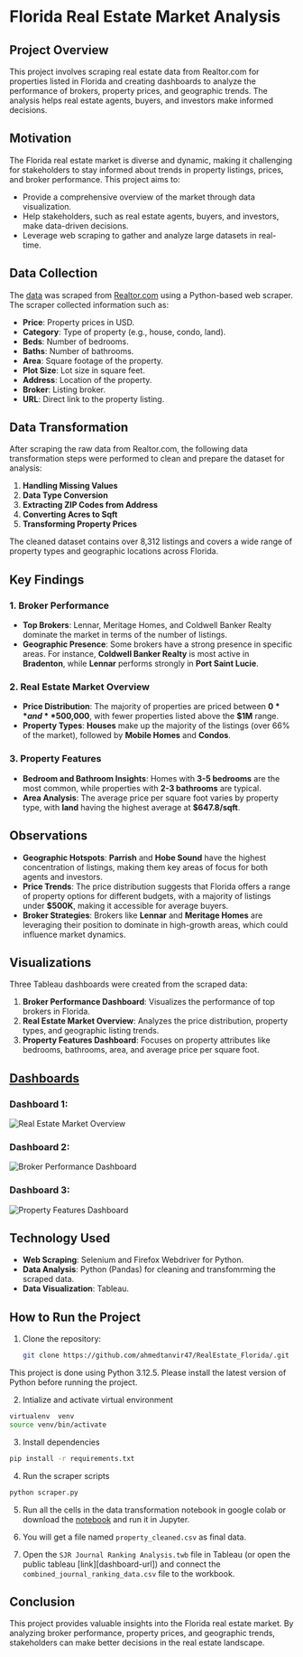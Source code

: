 # Florida Real Estate Market Analysis

## Project Overview

This project involves scraping real estate data from Realtor.com for properties listed in Florida and creating dashboards to analyze the performance of brokers, property prices, and geographic trends. The analysis helps real estate agents, buyers, and investors make informed decisions.

## Motivation

The Florida real estate market is diverse and dynamic, making it challenging for stakeholders to stay informed about trends in property listings, prices, and broker performance. This project aims to:
- Provide a comprehensive overview of the market through data visualization.
- Help stakeholders, such as real estate agents, buyers, and investors, make data-driven decisions.
- Leverage web scraping to gather and analyze large datasets in real-time.

## Data Collection

The [data](data/) was scraped from [Realtor.com](https://www.realtor.com/realestateandhomes-search/Florida) using a Python-based web scraper. The scraper collected information such as:
- **Price**: Property prices in USD.
- **Category**: Type of property (e.g., house, condo, land).
- **Beds**: Number of bedrooms.
- **Baths**: Number of bathrooms.
- **Area**: Square footage of the property.
- **Plot Size**: Lot size in square feet.
- **Address**: Location of the property.
- **Broker**: Listing broker.
- **URL**: Direct link to the property listing.

## Data Transformation

After scraping the raw data from Realtor.com, the following data transformation steps were performed to clean and prepare the dataset for analysis:
1. **Handling Missing Values**
2. **Data Type Conversion**
3. **Extracting ZIP Codes from Address**
4. **Converting Acres to Sqft**
5. **Transforming Property Prices**


The cleaned dataset contains over 8,312 listings and covers a wide range of property types and geographic locations across Florida.

## Key Findings

### 1. **Broker Performance**
   - **Top Brokers**: Lennar, Meritage Homes, and Coldwell Banker Realty dominate the market in terms of the number of listings.
   - **Geographic Presence**: Some brokers have a strong presence in specific areas. For instance, **Coldwell Banker Realty** is most active in **Bradenton**, while **Lennar** performs strongly in **Port Saint Lucie**.

### 2. **Real Estate Market Overview**
   - **Price Distribution**: The majority of properties are priced between **$0** and **$500,000**, with fewer properties listed above the **$1M** range.
   - **Property Types**: **Houses** make up the majority of the listings (over 66% of the market), followed by **Mobile Homes** and **Condos**.

### 3. **Property Features**
   - **Bedroom and Bathroom Insights**: Homes with **3-5 bedrooms** are the most common, while properties with **2-3 bathrooms** are typical.
   - **Area Analysis**: The average price per square foot varies by property type, with **land** having the highest average at **$647.8/sqft**.

## Observations

- **Geographic Hotspots**: **Parrish** and **Hobe Sound** have the highest concentration of listings, making them key areas of focus for both agents and investors.
- **Price Trends**: The price distribution suggests that Florida offers a range of property options for different budgets, with a majority of listings under **$500K**, making it accessible for average buyers.
- **Broker Strategies**: Brokers like **Lennar** and **Meritage Homes** are leveraging their position to dominate in high-growth areas, which could influence market dynamics.

## Visualizations

Three Tableau dashboards were created from the scraped data:
1. **Broker Performance Dashboard**: Visualizes the performance of top brokers in Florida.
2. **Real Estate Market Overview**: Analyzes the price distribution, property types, and geographic listing trends.
3. **Property Features Dashboard**: Focuses on property attributes like bedrooms, bathrooms, area, and average price per square foot.

## [Dashboards](https://public.tableau.com/views/Realtor_Real_Estate_Data_Anlyasis/Overviewdashoboard?:language=en-US&:sid=&:redirect=auth&:display_count=n&:origin=viz_share_link)

### Dashboard 1:

![Real Estate Market Overview](https://github.com/ahmedtanvir47/RealEstate_Florida/blob/main/dashboard/Overview%20dashoboard.png)

### Dashboard 2:

![Broker Performance Dashboard](https://github.com/ahmedtanvir47/RealEstate_Florida/blob/main/dashboard/Broker%20dashboard.png)

### Dashboard 3:

![Property Features Dashboard](https://github.com/ahmedtanvir47/RealEstate_Florida/blob/main/dashboard/Property%20Dashboard.png)

## Technology Used

- **Web Scraping**: Selenium and Firefox Webdriver for Python.
- **Data Analysis**: Python (Pandas) for cleaning and transfomrming the scraped data.
- **Data Visualization**: Tableau.

## How to Run the Project

1. Clone the repository:
   ```bash
   git clone https://github.com/ahmedtanvir47/RealEstate_Florida/.git
   ```

This project is done using Python 3.12.5. Please install the latest version of Python before running the project.

2. Intialize and activate virtual environment
```bash
virtualenv  venv
source venv/bin/activate
```

3. Install dependencies
```bash
pip install -r requirements.txt
```


4. Run the scraper scripts
```bash
python scraper.py
```

5. Run all the cells in the data transformation notebook in google colab or download the [notebook](.notebook/notebook.ipynb) and run it in Jupyter.

6. You will get a file named `property_cleaned.csv` as final data.

7. Open the `SJR Journal Ranking Analysis.twb` file in Tableau (or open the public tableau [link][dashboard-url]) and connect the `combined_journal_ranking_data.csv` file to the workbook.

## Conclusion
This project provides valuable insights into the Florida real estate market. By analyzing broker performance, property prices, and geographic trends, stakeholders can make better decisions in the real estate landscape.


